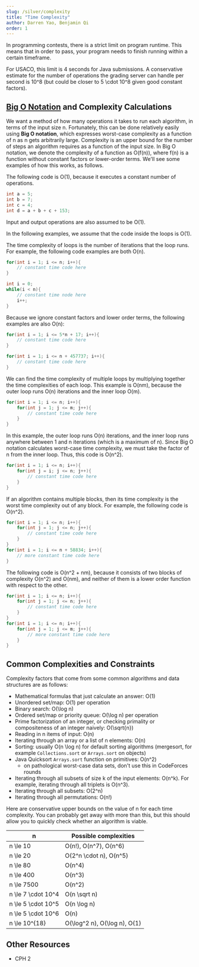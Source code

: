 ```yaml
---
slug: /silver/complexity
title: "Time Complexity"
author: Darren Yao, Benjamin Qi
order: 1
---
```


In programming contests, there is a strict limit on program runtime. This means that in order to pass, your program needs to finish running within a certain timeframe. 

<!-- END DESCRIPTION -->

For USACO, this limit is 4 seconds for Java submissions. A conservative estimate for the number of operations the grading server can handle per second is 10^8 (but could be closer to 5 \cdot 10^8 given good constant factors).

## [Big O Notation](https://en.wikipedia.org/wiki/Big_O_notation) and Complexity Calculations

We want a method of how many operations it takes to run each algorithm, in terms of the input size n. Fortunately, this can be done relatively easily using **Big O notation**, which expresses worst-case complexity as a function of n as n gets arbitrarily large. Complexity is an upper bound for the number of steps an algorithm requires as a function of the input size. In Big O notation, we denote the complexity of a function as O(f(n)), where f(n) is a function without constant factors or lower-order terms. We'll see some examples of how this works, as follows.

The following code is O(1), because it executes a constant number of operations.

```cpp
int a = 5;
int b = 7;
int c = 4;
int d = a + b + c + 153;
```

Input and output operations are also assumed to be O(1).

In the following examples, we assume that the code inside the loops is O(1).

The time complexity of loops is the number of iterations that the loop runs. For example, the following code examples are both O(n).

```cpp
for(int i = 1; i <= n; i++){
    // constant time code here
}
```

```cpp
int i = 0;
while(i < n){
    // constant time node here
    i++;
}
```

Because we ignore constant factors and lower order terms, the following examples are also O(n):

```cpp
for(int i = 1; i <= 5*n + 17; i++){
    // constant time code here
}
```

```cpp
for(int i = 1; i <= n + 457737; i++){
    // constant time code here
}
```

We can find the time complexity of multiple loops by multiplying together the time complexities of each loop. This example is O(nm), because the outer loop runs O(n) iterations and the inner loop O(m).

```cpp
for(int i = 1; i <= n; i++){
    for(int j = 1; j <= m; j++){
        // constant time code here
    }
}
```

In this example, the outer loop runs O(n) iterations, and the inner loop runs anywhere between 1 and n iterations (which is a maximum of n). Since Big O notation calculates worst-case time complexity, we must take the factor of n from the inner loop. Thus, this code is O(n^2).

```cpp
for(int i = 1; i <= n; i++){
    for(int j = i; j <= n; j++){
        // constant time code here
    }
}
```

If an algorithm contains multiple blocks, then its time complexity is the worst time complexity out of any block. For example, the following code is O(n^2).

```cpp
for(int i = 1; i <= n; i++){
    for(int j = 1; j <= n; j++){
        // constant time code here
    }
}
for(int i = 1; i <= n + 58834; i++){
    // more constant time code here
}
```

The following code is O(n^2 + nm), because it consists of two blocks of complexity O(n^2) and O(nm), and neither of them is a lower order function with respect to the other.

```cpp
for(int i = 1; i <= n; i++){
    for(int j = 1; j <= n; j++){
        // constant time code here
    }
}
for(int i = 1; i <= n; i++){
    for(int j = 1; j <= m; j++){
        // more constant time code here
    }
}
```

## Common Complexities and Constraints

Complexity factors that come from some common algorithms and data structures are as follows:

- Mathematical formulas that just calculate an answer: O(1)
- Unordered set/map: O(1) per operation
- Binary search: O(\log n)
- Ordered set/map or priority queue: O(\log n) per operation
- Prime factorization of an integer, or checking primality or compositeness of an integer naively: O(\sqrt{n})
- Reading in n items of input: O(n)
- Iterating through an array or a list of n elements: O(n)
- Sorting: usually O(n \log n) for default sorting algorithms (mergesort, for example `Collections.sort` or `Arrays.sort` on objects)
- Java Quicksort `Arrays.sort` function on primitives: O(n^2) 
  - on pathological worst-case data sets, don't use this in CodeForces rounds
- Iterating through all subsets of size k of the input elements: O(n^k). For example, iterating through all triplets is O(n^3).
- Iterating through all subsets: O(2^n)
- Iterating through all permutations: O(n!)


Here are conservative upper bounds on the value of n for each time complexity. You can probably get away with more than this, but this should allow you to quickly check whether an algorithm is viable.

|    n                | Possible complexities               |
| --------------------- | ----------------------------------- |
| n \le 10            | O(n!), O(n^7), O(n^6)         |
| n \le 20            | O(2^n \cdot n), O(n^5)          |
| n \le 80            | O(n^4)                            |
| n \le 400           | O(n^3)                            |
| n \le 7500          | O(n^2)                            |
| n \le 7 \cdot 10^4  | O(n \sqrt n)                      |
| n \le 5 \cdot 10^5  | O(n \log n)                       |
| n \le 5 \cdot 10^6  | O(n)                              |
| n \le 10^{18}       | O(\log^2 n), O(\log n), O(1)  |

## Other Resources

 - CPH 2



